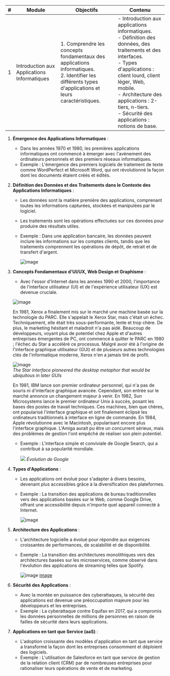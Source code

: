 | # | Module                                      | Objectifs                                                                                                                                                                         | Contenu                                                                                                                                                                                   |
|---|---------------------------------------------|-----------------------------------------------------------------------------------------------------------------------------------------------------------------------------------|-------------------------------------------------------------------------------------------------------------------------------------------------------------------------------------------|
| 1 | Introduction aux Applications Informatiques | 1. Comprendre les concepts fondamentaux des applications informatiques. <br> 2. Identifier les différents types d'applications et leurs caractéristiques.                         | - Introduction aux applications informatiques. <br> - Définition des données, des traitements et des interfaces. <br> - Types d'applications : client lourd, client léger, Web, mobile. <br> - Architecture des applications : 2-tiers, n-tiers. <br> - Sécurité des applications : notions de base. |  
     
1. **Émergence des Applications Informatiques** :
   - Dans les années 1970 et 1980, les premières applications informatiques ont commencé à émerger avec l'avènement des ordinateurs personnels et des premiers réseaux informatiques.
   - Exemple : L'émergence des premiers logiciels de traitement de texte comme WordPerfect et Microsoft Word, qui ont révolutionné la façon dont les documents étaient créés et édités.

2. **Définition des Données et des Traitements dans le Contexte des Applications Informatiques** :
   - Les données sont la matière première des applications, comprenant toutes les informations capturées, stockées et manipulées par le logiciel.
   - Les traitements sont les opérations effectuées sur ces données pour produire des résultats utiles.
   - Exemple : Dans une application bancaire, les données peuvent inclure les informations sur les comptes clients, tandis que les traitements comprennent les opérations de dépôt, de retrait et de transfert d'argent.
  
     ![image](https://github.com/alex22405/M2I-CDA-SCHILTIGHEIM-2024/assets/122653346/ed2832b0-9a3b-4d53-b2da-98d2528e053f)

3. **Concepts Fondamentaux d'UI/UX, Web Design et Graphisme** :
   - Avec l'essor d'Internet dans les années 1990 et 2000, l'importance de l'interface utilisateur (UI) et de l'expérience utilisateur (UX) est devenue cruciale.

   ![image](https://github.com/alex22405/M2I-CDA-SCHILTIGHEIM-2024/assets/122653346/8685b898-9c66-42b4-b5c4-40e554ddd4d4)

   En 1981, Xerox a finalement mis sur le marché une machine basée sur la technologie du PARC. Elle s'appelait le Xerox Star, mais c'était un échec. Techniquement, elle était très sous-performante, lente et trop chère. De plus, le marketing hésitant et maladroit n'a pas aidé. Beaucoup de développeurs, voyant plus de potentiel chez Apple et d'autres entreprises émergentes de PC, ont commencé à quitter le PARC en 1980 ; l'échec du Star a accéléré ce processus. Malgré avoir été à l'origine de l'interface graphique utilisateur (GUI) et de plusieurs autres technologies clés de l'informatique moderne, Xerox n'en a jamais tiré de profit.

     ![image](https://github.com/alex22405/M2I-CDA-SCHILTIGHEIM-2024/assets/122653346/30333dfd-c6f1-454a-a62c-300248219bbb)  
     <em> The Star interface pioneered the desktop metaphor that would be ubiquitous in later GUIs </em>

     En 1981, IBM lance son premier ordinateur personnel, qui n'a pas de souris ni d'interface graphique avancée. Cependant, son entrée sur le marché annonce un changement majeur à venir. En 1982, Sun Microsystems lance le premier ordinateur Unix à succès, posant les bases des postes de travail techniques. Ces machines, bien que chères, ont popularisé l'interface graphique et ont finalement éclipsé les ordinateurs traditionnels à interface en ligne de commande. En 1984, Apple révolutionne avec le Macintosh, popularisant encore plus l'interface graphique. L'Amiga aurait pu être un concurrent sérieux, mais des problèmes de gestion l'ont empêché de réaliser son plein potentiel.

   - Exemple : L'interface simple et conviviale de Google Search, qui a contribué à sa popularité mondiale.  
  
     <img src="https://miro.medium.com/v2/resize:fit:1400/format:webp/1*wnhGJNhODx0ESYFCWUVQaQ.gif">  
     <em> Évolution de Google </em>  

5. **Types d'Applications** :
   - Les applications ont évolué pour s'adapter à divers besoins, devenant plus accessibles grâce à la diversification des plateformes.
   - Exemple : La transition des applications de bureau traditionnelles vers des applications basées sur le Web, comme Google Drive, offrant une accessibilité depuis n'importe quel appareil connecté à Internet.

     ![image](https://github.com/alex22405/M2I-CDA-SCHILTIGHEIM-2024/assets/122653346/f25018ad-f179-415b-babc-1aab9886a462)


6. **Architecture des Applications** :
   - L'architecture logicielle a évolué pour répondre aux exigences croissantes de performances, de scalabilité et de disponibilité.
   - Exemple : La transition des architectures monolithiques vers des architectures basées sur les microservices, comme observé dans l'évolution des applications de streaming telles que Spotify.
  
     ![image](https://github.com/alex22405/M2I-CDA-SCHILTIGHEIM-2024/assets/122653346/43d98445-b5f3-465d-aab0-b0fef51e6950)
[image](https://github.com/alex22405/M2I-CDA-SCHILTIGHEIM-2024/assets/122653346/21272de2-befa-49c5-b0a7-e95e140d523a)



7. **Sécurité des Applications** :
   - Avec la montée en puissance des cyberattaques, la sécurité des applications est devenue une préoccupation majeure pour les développeurs et les entreprises.
   - Exemple : La cyberattaque contre Equifax en 2017, qui a compromis les données personnelles de millions de personnes en raison de failles de sécurité dans leurs applications.

8. **Applications en tant que Service (aaS)** :
   - L'adoption croissante des modèles d'application en tant que service a transformé la façon dont les entreprises consomment et déploient des logiciels.
   - Exemple : L'utilisation de Salesforce en tant que service de gestion de la relation client (CRM) par de nombreuses entreprises pour rationaliser leurs opérations de vente et de marketing.
